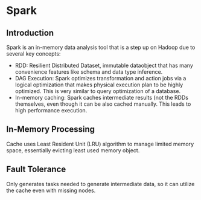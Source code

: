 # Spark

## Introduction
Spark is an in-memory data analysis tool that is a step up on Hadoop due to several key concepts:
* RDD: Resilient Distributed Dataset, immutable dataobject that has many convenience features like schema and data type inference.
* DAG Execution: Spark optimizes transformation and action jobs via a logical optimization that makes physical execution plan to be highly
optimized. This is very similar to query optimization of a database.
* In-memory caching: Spark caches intermediate results (not the RDDs themselves, even though it can be also cached manually. This leads to 
high performance execution.

## In-Memory Processing
Cache uses Least Resident Unit (LRU) algorithm to manage limited memory space, essentially evicting least used memory object.

## Fault Tolerance
Only generates tasks needed to generate intermediate data, so it can utilize the cache even with missing nodes.

